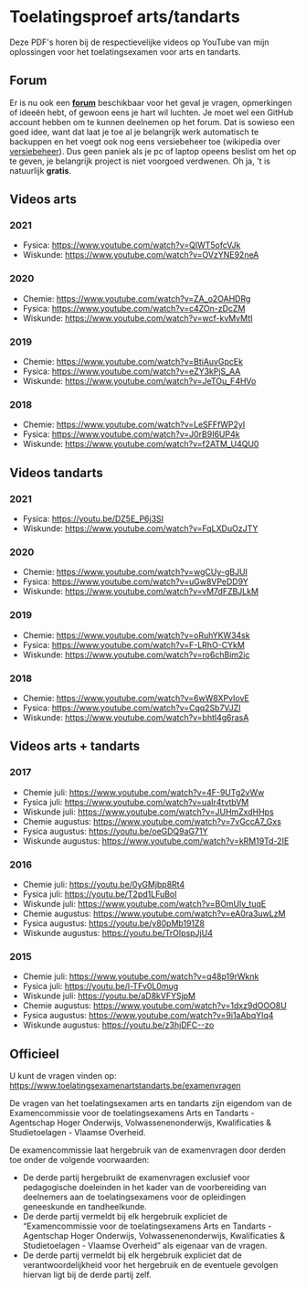 # Toelatingsproef arts/tandarts #

Deze PDF's horen bij de respectievelijke videos op YouTube van mijn oplossingen voor het toelatingsexamen voor arts en tandarts.

## Forum ##
Er is nu ook een __[forum](https://github.com/DenIngenieur/Toelatingsproef-arts-tandarts/discussions/ "forum")__ beschikbaar voor het geval je vragen, opmerkingen of ideeën hebt, of gewoon eens je hart wil luchten. Je moet wel een GitHub account hebben om te kunnen deelnemen op het forum. Dat is sowieso een goed idee, want dat laat je toe al je belangrijk werk automatisch te backuppen en het voegt ook nog eens versiebeheer toe (wikipedia over [versiebeheer](https://nl.wikipedia.org/wiki/Versiebeheersysteem "versiebeheer")). Dus geen paniek als je pc of laptop opeens beslist om het op te geven, je belangrijk project is niet voorgoed verdwenen.
Oh ja, 't is natuurlijk __gratis__. 

## Videos arts ##
### 2021 ###
* Fysica: https://www.youtube.com/watch?v=QIWT5ofcVJk
* Wiskunde: https://www.youtube.com/watch?v=OVzYNE92neA

### 2020 ###
* Chemie: https://www.youtube.com/watch?v=ZA_o2OAHDRg
* Fysica: https://www.youtube.com/watch?v=c4ZOn-zDcZM
* Wiskunde: https://www.youtube.com/watch?v=wcf-kvMvMtI

### 2019 ###
* Chemie: https://www.youtube.com/watch?v=BtiAuvGpcEk
* Fysica: https://www.youtube.com/watch?v=eZY3kPjS_AA
* Wiskunde: https://www.youtube.com/watch?v=JeTOu_F4HVo

### 2018 ###
* Chemie: https://www.youtube.com/watch?v=LeSFFfWP2yI
* Fysica: https://www.youtube.com/watch?v=J0rB9I6UP4k
* Wiskunde: https://www.youtube.com/watch?v=f2ATM_U4QU0

## Videos tandarts ##
### 2021 ###
* Fysica: https://youtu.be/DZ5E_P6j3SI
* Wiskunde: https://www.youtube.com/watch?v=FqLXDuOzJTY

### 2020 ###
* Chemie: https://www.youtube.com/watch?v=wgCUy-gBJUI
* Fysica: https://www.youtube.com/watch?v=uGw8VPeDD9Y
* Wiskunde: https://www.youtube.com/watch?v=vM7dFZBJLkM

### 2019 ###
* Chemie: https://www.youtube.com/watch?v=oRuhYKW34sk
* Fysica: https://www.youtube.com/watch?v=F-LRhO-CYkM
* Wiskunde: https://www.youtube.com/watch?v=ro6chBim2ic

### 2018 ###
* Chemie: https://www.youtube.com/watch?v=6wW8XPvIovE
* Fysica: https://www.youtube.com/watch?v=Cqq2Sb7VJZI
* Wiskunde: https://www.youtube.com/watch?v=bhtl4g6rasA

## Videos arts + tandarts ##
### 2017 ###
* Chemie juli: https://www.youtube.com/watch?v=4F-9UTg2vWw
* Fysica juli: https://www.youtube.com/watch?v=uaIr4tvtbVM
* Wiskunde juli: https://www.youtube.com/watch?v=JUHmZxdHHps
* Chemie augustus: https://www.youtube.com/watch?v=7vGccA7_Gxs
* Fysica augustus: https://youtu.be/oeGDQ9aG71Y
* Wiskunde augustus: https://www.youtube.com/watch?v=kRM19Td-2IE

### 2016 ###
* Chemie juli: https://youtu.be/0yGMjbp8Rt4
* Fysica juli: https://youtu.be/T2pd1LFuBoI
* Wiskunde juli: https://www.youtube.com/watch?v=BOmUlv_tuqE
* Chemie augustus: https://www.youtube.com/watch?v=eA0ra3uwLzM
* Fysica augustus: https://youtu.be/y80pMb191Z8
* Wiskunde augustus: https://youtu.be/TrOIpspJjU4

### 2015 ###
* Chemie juli: https://www.youtube.com/watch?v=q48p19rWknk
* Fysica juli: https://youtu.be/l-TFv0L0mug
* Wiskunde juli: https://youtu.be/aD8kVFYSjpM
* Chemie augustus: https://www.youtube.com/watch?v=1dxz9dOOO8U
* Fysica augustus: https://www.youtube.com/watch?v=9i1aAbqYIq4
* Wiskunde augustus: https://youtu.be/z3hjDFC--zo


## Officieel ##
U kunt de vragen vinden op: https://www.toelatingsexamenartstandarts.be/examenvragen

De vragen van het toelatingsexamen arts en tandarts zijn eigendom van de Examencommissie voor de toelatingsexamens Arts en Tandarts - Agentschap Hoger Onderwijs, Volwassenenonderwijs, Kwalificaties & Studietoelagen - Vlaamse Overheid.

De examencommissie laat hergebruik van de examenvragen door derden toe onder de volgende voorwaarden:

* De derde partij hergebruikt de examenvragen exclusief voor pedagogische doeleinden in het kader van de voorbereiding van deelnemers aan de toelatingsexamens voor de opleidingen geneeskunde en tandheelkunde.
* De derde partij vermeldt bij elk hergebruik expliciet de “Examencommissie voor de toelatingsexamens Arts en Tandarts - Agentschap Hoger Onderwijs, Volwassenenonderwijs, Kwalificaties & Studietoelagen - Vlaamse Overheid” als eigenaar van de vragen.
* De derde partij vermeldt bij elk hergebruik expliciet dat de verantwoordelijkheid voor het hergebruik en de eventuele gevolgen hiervan ligt bij de derde partij zelf.

